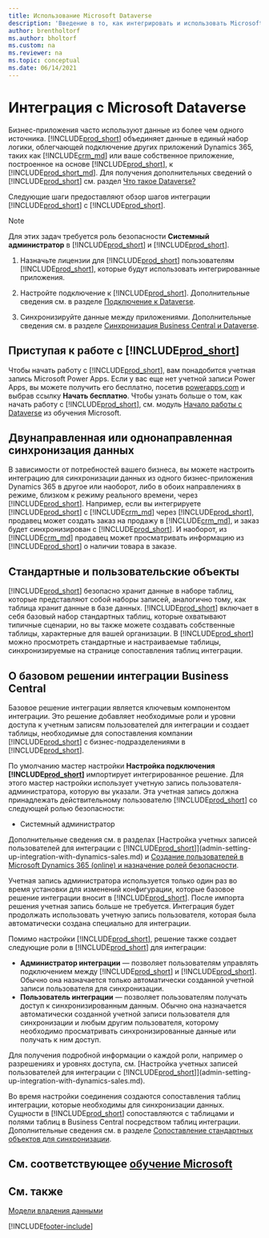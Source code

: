 ```yaml
---
title: Использование Microsoft Dataverse
description: 'Введение в то, как интегрировать и использовать Microsoft Dataverse и его компоненты для подключения к другим приложениям Dynamics 365.'
author: brentholtorf
ms.author: bholtorf
ms.custom: na
ms.reviewer: na
ms.topic: conceptual
ms.date: 06/14/2021
---
```


# <a name="integrating-with-microsoft-dataverse"></a>Интеграция с Microsoft Dataverse

Бизнес-приложения часто используют данные из более чем одного источника. [!INCLUDE[prod_short](includes/cds_long_md.md)] объединяет данные в единый набор логики, облегчающей подключение других приложений Dynamics 365, таких как [!INCLUDE[crm_md](includes/crm_md.md)] или ваше собственное приложение, построенное на основе [!INCLUDE[prod_short](includes/cds_long_md.md)], к [!INCLUDE[prod_short_md](includes/prod_short.md)]. Для получения дополнительных сведений о [!INCLUDE[prod_short](includes/cds_long_md.md)] см. раздел [Что такое Dataverse?](/powerapps/maker/common-data-service/data-platform-intro)

Следующие шаги предоставляют обзор шагов интеграции [!INCLUDE[prod_short](includes/cds_long_md.md)] с [!INCLUDE[prod_short](includes/prod_short.md)].

> [!Note]  
> Для этих задач требуется роль безопасности **Системный администратор** в [!INCLUDE[prod_short](includes/cds_long_md.md)] и [!INCLUDE[prod_short](includes/prod_short.md)].  

1. Назначьте лицензии для [!INCLUDE[prod_short](includes/cds_long_md.md)] пользователям [!INCLUDE[prod_short](includes/prod_short.md)], которые будут использовать интегрированные приложения.

2. Настройте подключение к [!INCLUDE[prod_short](includes/cds_long_md.md)]. Дополнительные сведения см. в разделе [Подключение к Dataverse](admin-how-to-set-up-a-dynamics-crm-connection.md).  

3. Синхронизируйте данные между приложениями. Дополнительные сведения см. в разделе [Синхронизация Business Central и Dataverse](admin-synchronizing-business-central-and-sales.md). 

## <a name="getting-started-with-"></a>Приступая к работе с [!INCLUDE[prod_short](includes/cds_long_md.md)]

Чтобы начать работу с [!INCLUDE[prod_short](includes/cds_long_md.md)], вам понадобится учетная запись Microsoft Power Apps. Если у вас еще нет учетной записи Power Apps, вы можете получить его бесплатно, посетив [powerapps.com](https://make.powerapps.com/?utm_source=padocs&utm_medium=linkinadoc&utm_campaign=referralsfromdoc) и выбрав ссылку **Начать бесплатно**. Чтобы узнать больше о том, как начать работу с [!INCLUDE[prod_short](includes/cds_long_md.md)], см. модуль [Начало работы с Dataverse](/training/modules/get-started-with-powerapps-common-data-service/) из обучения Microsoft.

## <a name="bi-directional-or-uni-directional-data-synchronization"></a>Двунаправленная или однонаправленная синхронизация данных

В зависимости от потребностей вашего бизнеса, вы можете настроить интеграцию для синхронизации данных из одного бизнес-приложения Dynamics 365 в другое или наоборот, либо в обоих направлениях в режиме, близком к режиму реального времени, через [!INCLUDE[prod_short](includes/cds_long_md.md)]. Например, если вы интегрируете [!INCLUDE[prod_short](includes/prod_short.md)] с [!INCLUDE[crm_md](includes/crm_md.md)] через [!INCLUDE[prod_short](includes/cds_long_md.md)], продавец может создать заказ на продажу в [!INCLUDE[crm_md](includes/crm_md.md)], и заказ будет синхронизирован с [!INCLUDE[prod_short](includes/prod_short.md)]. И наоборот, из [!INCLUDE[crm_md](includes/crm_md.md)] продавец может просматривать информацию из [!INCLUDE[prod_short](includes/prod_short.md)] о наличии товара в заказе. 

## <a name="standard-and-custom-entities"></a>Стандартные и пользовательские объекты

[!INCLUDE[prod_short](includes/cds_long_md.md)] безопасно хранит данные в наборе таблиц, которые представляют собой наборы записей, аналогично тому, как таблица хранит данные в базе данных. [!INCLUDE[prod_short](includes/cds_long_md.md)] включает в себя базовый набор стандартных таблиц, которые охватывают типичные сценарии, но вы также можете создавать собственные таблицы, характерные для вашей организации. В [!INCLUDE[prod_short](includes/prod_short.md)] можно просмотреть стандартные и настраиваемые таблицы, синхронизируемые на странице сопоставления таблиц интеграции.

## <a name="about-the-business-central-base-integration-solution"></a>О базовом решении интеграции Business Central

Базовое решение интеграции является ключевым компонентом интеграции. Это решение добавляет необходимые роли и уровни доступа к учетным записям пользователей для интеграции и создает таблицы, необходимые для сопоставления компании [!INCLUDE[prod_short](includes/prod_short.md)] с бизнес-подразделениями в [!INCLUDE[prod_short](includes/cds_long_md.md)]. 

По умолчанию мастер настройки **Настройка подключения [!INCLUDE[prod_short](includes/cds_long_md.md)]** импортирует интегрированное решение. Для этого мастер настройки использует учетную запись пользователя-администратора, которую вы указали. Эта учетная запись должна принадлежать действительному пользователю [!INCLUDE[prod_short](includes/cds_long_md.md)] со следующей ролью безопасности:

* Системный администратор  

Дополнительные сведения см. в разделах [Настройка учетных записей пользователей для интеграции с [!INCLUDE[prod_short](includes/cds_long_md.md)]](admin-setting-up-integration-with-dynamics-sales.md) и [Создание пользователей в Microsoft Dynamics 365 (online) и назначение ролей безопасности](/dynamics365/customer-engagement/admin/create-users-assign-online-security-roles). 

Учетная запись администратора используется только один раз во время установки для изменений конфигурации, которые базовое решение интеграции вносит в [!INCLUDE[prod_short](includes/cds_long_md.md)]. После импорта решения учетная запись больше не требуется. Интеграция будет продолжать использовать учетную запись пользователя, которая была автоматически создана специально для интеграции.

Помимо настройки [!INCLUDE[prod_short](includes/cds_long_md.md)], решение также создает следующие роли в [!INCLUDE[prod_short](includes/cds_long_md.md)] для интеграции:

* **Администратор интеграции** — позволяет пользователям управлять подключением между [!INCLUDE[prod_short](includes/prod_short.md)] и [!INCLUDE[prod_short](includes/cds_long_md.md)]. Обычно она назначается только автоматически созданной учетной записи пользователя для синхронизации.  
* **Пользователь интеграции** — позволяет пользователям получать доступ к синхронизированным данным. Обычно она назначается автоматически созданной учетной записи пользователя для синхронизации и любым другим пользователя, которому необходимо просматривать синхронизированные данные или получать к ним доступ.

Для получения подробной информации о каждой роли, например о разрешениях и уровнях доступа, см. [Настройка учетных записей пользователей для интеграции с [!INCLUDE[prod_short](includes/cds_long_md.md)]](admin-setting-up-integration-with-dynamics-sales.md).

Во время настройки соединения создаются сопоставления таблиц интеграции, которые необходимы для синхронизации данных. Сущности в [!INCLUDE[prod_short](includes/cds_long_md.md)] сопоставляются с таблицами и полями таблиц в Business Central посредством таблиц интеграции. Дополнительные сведения см. в разделе [Сопоставление стандартных объектов для синхронизации](admin-synchronizing-business-central-and-sales.md#standard-table-mapping-for-synchronization).

## <a name="see-related-microsoft-training"></a>См. соответствующее [обучение Microsoft](/training/modules/use-model-driven-apps-common-data-service/)

## <a name="see-also"></a>См. также

[Модели владения данными](admin-cds-company-concept.md)  
<!--needs to be removed as this is moved to dev-itpro docs[Walkthrough: Customizing an Integration with Dataverse](\dynamics365\business-central\dev-itpro\administration\administration-custom-cds-integration) -->


[!INCLUDE[footer-include](includes/footer-banner.md)]
